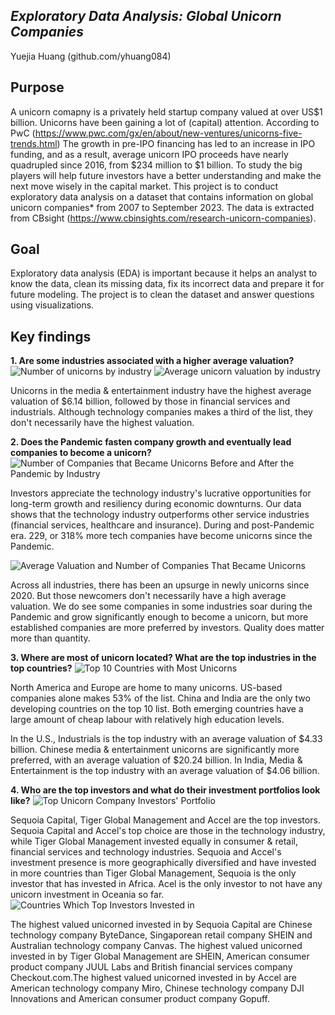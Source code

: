 
## _Exploratory Data Analysis: Global Unicorn Companies_
Yuejia Huang (github.com/yhuang084)
## Purpose
A unicorn comapny is a privately held startup company valued at over US$1 billion. Unicorns have been gaining a lot of (capital) attention. According to PwC (https://www.pwc.com/gx/en/about/new-ventures/unicorns-five-trends.html)  The growth in pre-IPO financing has led to an increase in IPO funding, and as a result, average unicorn IPO proceeds have nearly quadrupled since 2016, from $234 million to $1 billion. To study the big players will help future investors have a better understanding and make the next move wisely in the capital market.
This project is to conduct exploratory data analysis on a dataset that contains information on global unicorn companies* from 2007 to September 2023. The data is extracted from CBsight (https://www.cbinsights.com/research-unicorn-companies).

## Goal
Exploratory data analysis (EDA) is important because it helps an analyst to know the data, clean its missing data, fix its incorrect data and prepare it for future modeling. The project is to clean the dataset and answer questions using visualizations.

## Key findings

**1. Are some industries associated with a higher average valuation?**
![Number of unicorns by industry](https://live.staticflickr.com/65535/53237134214_6230664ddb_z.jpg)
![Average unicorn valuation by industry](https://live.staticflickr.com/65535/53236763111_f8cf5451c1_z.jpg)

Unicorns in the media & entertainment industry have the highest average valuation of $6.14 billion, followed by those in financial services and industrials. Although technology companies makes a third of the list, they don't necessarily have the highest valuation.

**2. Does the Pandemic fasten company growth and eventually lead companies to become a unicorn?**
![Number of Companies that Became Unicorns Before and After the Pandemic by Industry](https://live.staticflickr.com/65535/53237065598_7e2ee761c9_z.jpg)

Investors appreciate the technology industry's lucrative opportunities for long-term growth and resiliency during economic downturns. Our data shows that the technology industry outperforms other service industries (financial services, healthcare and insurance). During and post-Pandemic era. 229, or 318% more tech companies have become unicorns since the Pandemic.

![Average Valuation and Number of Companies That Became Unicorns](https://live.staticflickr.com/65535/53235906112_64461c0513_z.jpg)

Across all industries, there has been an upsurge in newly unicorns since 2020. But those newcomers don't necessarily have a high average valuation. We do see some companies in some industries soar during the Pandemic and grow significantly enough to become a unicorn, but more established companies are more preferred by investors. Quality does matter more than quantity.

**3. Where are most of unicorn located? What are the top industries in the top countries?**
![Top 10 Countries with Most Unicorns]([https://live.staticflickr.com/65535/53237259240_a2a3a07f31_c.jpg](https://live.staticflickr.com/65535/53237259240_87080d09e3_o.png))

North America and Europe are home to many unicorns. US-based companies alone makes 53% of the list. China and India are the only two developing countries on the top 10 list. Both emerging countries have a large amount of cheap labour with relatively high education levels. 
    
In the U.S., Industrials is the top industry with an average valuation of $4.33 billion. Chinese media & entertainment unicorns are significantly more preferred, with an average valuation of $20.24 billion. In India, Media & Entertainment is the top industry with an average valuation of $4.06 billion.
    
**4. Who are the top investors and what do their investment portfolios look like?**
![Top Unicorn Company Investors&#x27; Portfolio](https://live.staticflickr.com/65535/53236763136_4f4135cdb3_c.jpg)

Sequoia Capital, Tiger Global Management and Accel are the top investors. Sequoia Capital and Accel's top choice are those in the technology industry, while Tiger Global Management invested equally in consumer & retail, financial services and technology industries. Sequoia and Accel's investment presence is more geographically diversified and have invested in more countries than Tiger Global Management, Sequoia is the only investor that has invested in Africa. Acel is the only investor to not have any unicorn investment in Oceania so far. 
![Countries Which Top Investors Invested in](https://live.staticflickr.com/65535/53236763141_e09251b253_c.jpg)

The highest valued unicorned invested in by Sequoia Capital are Chinese technology company ByteDance, Singaporean retail company SHEIN and Australian technology company Canvas. The highest valued unicorned invested in by Tiger Global Management are SHEIN, American consumer product company JUUL Labs and British financial services company Checkout.com.The highest valued unicorned invested in by Accel are American technology company Miro, Chinese technology company DJI Innovations and American consumer product company Gopuff.
